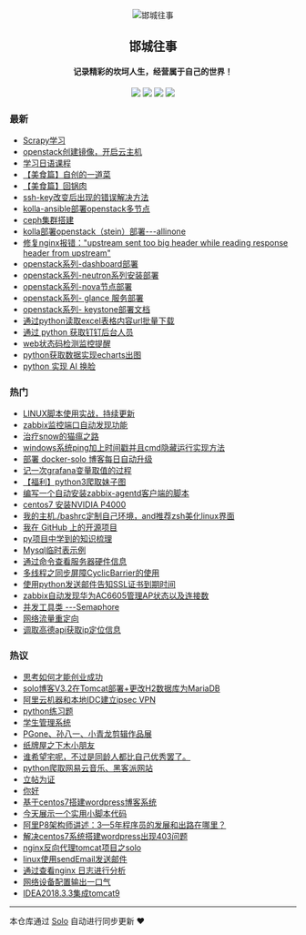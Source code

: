 <p align="center"><img alt="邯城往事" src="https://img.hacpai.com/file/2019/10/jinghuibeian-30e807bb.png"></p><h2 align="center">
邯城往事
</h2>

<h4 align="center">记录精彩的坎坷人生，经营属于自己的世界！</h4>
<p align="center"><a title="邯城往事" target="_blank" href="https://github.com/cuijianzhe/solo-blog"><img src="https://img.shields.io/github/last-commit/cuijianzhe/solo-blog.svg?style=flat-square&color=FF9900"></a>
<a title="GitHub repo size in bytes" target="_blank" href="https://github.com/cuijianzhe/solo-blog"><img src="https://img.shields.io/github/repo-size/cuijianzhe/solo-blog.svg?style=flat-square"></a>
<a title="Solo Version" target="_blank" href="https://github.com/b3log/solo/releases"><img src="https://img.shields.io/badge/solo-3.6.7-f1e05a.svg?style=flat-square&color=blueviolet"></a>
<a title="Hits" target="_blank" href="https://github.com/b3log/hits"><img src="https://hits.b3log.org/cuijianzhe/solo-blog.svg"></a></p>

### 最新

* [Scrapy学习](https://www.cjzshilong.cn/articles/2019/11/08/1573185139639.html)
* [openstack创建镜像，开启云主机](https://www.cjzshilong.cn/articles/2019/11/07/1573111362693.html)
* [学习日语课程](https://www.cjzshilong.cn/articles/2019/11/03/1572744813413.html)
* [【美食篇】自创的一道菜](https://www.cjzshilong.cn/articles/2019/11/02/1572697457928.html)
* [【美食篇】回锅肉](https://www.cjzshilong.cn/articles/2019/11/02/1572677111441.html)
* [ssh-key改变后出现的错误解决方法](https://www.cjzshilong.cn/articles/2019/11/02/1572658327824.html)
* [kolla-ansible部署openstack多节点](https://www.cjzshilong.cn/articles/2019/11/01/1572607586305.html)
* [ceph集群搭建](https://www.cjzshilong.cn/articles/2019/10/30/1572426357896.html)
* [kolla部署openstack（stein）部署---allinone](https://www.cjzshilong.cn/articles/2019/10/27/1572172031071.html)
* [修复nginx报错："upstream sent too big header while reading response header from upstream"](https://www.cjzshilong.cn/articles/2019/10/20/1571574453990.html)
* [openstack系列-dashboard部署](https://www.cjzshilong.cn/articles/2019/10/15/1571128802984.html)
* [openstack系列-neutron系列安装部署](https://www.cjzshilong.cn/articles/2019/10/15/1571104876779.html)
* [openstack系列-nova节点部署](https://www.cjzshilong.cn/articles/2019/10/13/1570962040262.html)
* [openstack系列- glance 服务部署](https://www.cjzshilong.cn/articles/2019/10/13/1570938302267.html)
* [openstack系列- keystone部署文档](https://www.cjzshilong.cn/articles/2019/10/11/1570777511550.html)
* [通过python读取excel表格内容url批量下载](https://www.cjzshilong.cn/articles/2019/10/08/1570505431741.html)
* [通过 python 获取钉钉后台人员](https://www.cjzshilong.cn/articles/2019/09/20/1568981823765.html)
* [web状态码检测监控提醒](https://www.cjzshilong.cn/articles/2019/09/07/1567826678848.html)
* [python获取数据实现echarts出图](https://www.cjzshilong.cn/articles/2019/09/06/1567757692612.html)
* [python 实现 AI 换脸](https://www.cjzshilong.cn/articles/2019/08/31/1567234676723.html)

### 热门

* [LINUX脚本使用实战，持续更新](https://www.cjzshilong.cn/articles/2019/03/16/1552705047941.html)
* [zabbix监控端口自动发现功能](https://www.cjzshilong.cn/articles/2019/04/25/1556156913542.html)
* [治疗snow的猫瘟之路](https://www.cjzshilong.cn/articles/2019/05/16/1557975252062.html)
* [windows系统ping加上时间戳并且cmd隐藏运行实现方法](https://www.cjzshilong.cn/articles/2019/05/15/1557907158513.html)
* [部署 docker-solo 博客每日自动升级](https://www.cjzshilong.cn/articles/2019/04/10/1554909820806.html)
* [记一次grafana变量取值的过程](https://www.cjzshilong.cn/articles/2019/04/16/1555410740995.html)
* [【福利】python3爬取妹子图](https://www.cjzshilong.cn/articles/2019/08/20/1566301838555.html)
* [编写一个自动安装zabbix-agentd客户端的脚本](https://www.cjzshilong.cn/articles/2019/04/07/1554637687016.html)
* [centos7 安装NVIDIA P4000](https://www.cjzshilong.cn/articles/2019/04/18/1555574565055.html)
* [我的主机./bashrc定制自己环境，and推荐zsh美化linux界面](https://www.cjzshilong.cn/articles/2019/05/08/1557298336838.html)
* [我在 GitHub 上的开源项目](https://www.cjzshilong.cn/my-github-repos)
* [py项目中学到的知识梳理](https://www.cjzshilong.cn/articles/2019/06/14/1560505233857.html)
* [Mysql临时表示例](https://www.cjzshilong.cn/articles/2019/04/27/1556346607629.html)
* [通过命令查看服务器硬件信息](https://www.cjzshilong.cn/articles/2019/04/23/1556013126298.html)
* [多线程之同步屏障CyclicBarrier的使用](https://www.cjzshilong.cn/articles/2019/04/10/1554887221480.html)
* [使用python发送邮件告知SSL证书到期时间](https://www.cjzshilong.cn/articles/2019/03/16/1552707556605.html)
* [zabbix自动发现华为AC6605管理AP状态以及连接数](https://www.cjzshilong.cn/articles/2019/08/05/1564987766272.html)
* [并发工具类 ---Semaphore](https://www.cjzshilong.cn/articles/2019/04/15/1555318114318.html)
* [网络流量重定向](https://www.cjzshilong.cn/articles/2019/08/17/1566025415398.html)
* [调取高德api获取ip定位信息](https://www.cjzshilong.cn/articles/2019/03/08/1552013816021.html)

### 热议

* [思考如何才能创业成功](https://www.cjzshilong.cn/articles/2019/06/21/1561087069892.html)
* [solo博客V3.2在Tomcat部署+更改H2数据库为MariaDB](https://www.cjzshilong.cn/articles/2019/03/05/1551783677422.html)
* [阿里云机器和本地IDC建立ipsec VPN](https://www.cjzshilong.cn/articles/2019/03/16/1552720730829.html)
* [python练习题](https://www.cjzshilong.cn/articles/2019/06/05/1559716535382.html)
* [学生管理系统](https://www.cjzshilong.cn/articles/2019/08/02/1564728341878.html)
* [PGone、孙八一、小青龙剪辑作品展](https://www.cjzshilong.cn/articles/2019/03/05/1551798496474.html)
* [纸牌屋之下木小朋友](https://www.cjzshilong.cn/articles/2019/03/06/1551875166137.html)
* [谁希望宅呢，不过是同龄人都比自己优秀罢了。](https://www.cjzshilong.cn/articles/2019/03/09/1552066775891.html)
* [python爬取网易云音乐、黑客派网站](https://www.cjzshilong.cn/articles/2019/07/18/1563449508471.html)
* [立帖为证](https://www.cjzshilong.cn/articles/2019/08/16/1565946389609.html)
* [你好](https://www.cjzshilong.cn/articles/2019/03/05/1551764136796.html)
* [基于centos7搭建wordpress博客系统](https://www.cjzshilong.cn/articles/2019/03/05/1551795070444.html)
* [今天展示一个实用小脚本代码](https://www.cjzshilong.cn/articles/2019/03/08/1552010192689.html)
* [阿里P8架构师讲述：3—5年程序员的发展和出路在哪里？](https://www.cjzshilong.cn/articles/2019/03/15/1552646700449.html)
* [解决centos7系统搭建wordpress出现403问题](https://www.cjzshilong.cn/articles/2019/03/15/1552647096813.html)
* [nginx反向代理tomcat项目之solo](https://www.cjzshilong.cn/articles/2019/03/15/1552648638089.html)
* [linux使用sendEmail发送邮件](https://www.cjzshilong.cn/articles/2019/03/16/1552701584725.html)
* [通过查看nginx 日志进行分析](https://www.cjzshilong.cn/articles/2019/03/19/1552967425056.html)
* [网络设备配置输出一口气](https://www.cjzshilong.cn/articles/2019/03/20/1553084486763.html)
* [IDEA2018.3.3集成tomcat9](https://www.cjzshilong.cn/articles/2019/03/23/1553276263160.html)

---

本仓库通过 [Solo](https://github.com/b3log/solo) 自动进行同步更新 ❤️ 